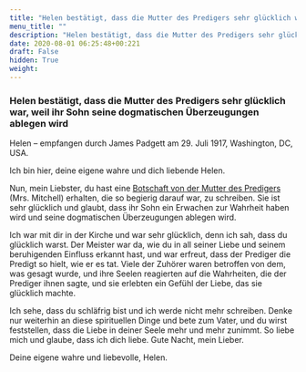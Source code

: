 ```yaml
---
title: "Helen bestätigt, dass die Mutter des Predigers sehr glücklich war, weil ihr Sohn seine dogmatischen Überzeugungen ablegen wird"
menu_title: ""
description: "Helen bestätigt, dass die Mutter des Predigers sehr glücklich war, weil ihr Sohn seine dogmatischen Überzeugungen ablegen wird"
date: 2020-08-01 06:25:48+00:221
draft: False
hidden: True
weight:
---
```

### Helen bestätigt, dass die Mutter des Predigers sehr glücklich war, weil ihr Sohn seine dogmatischen Überzeugungen ablegen wird

Helen – empfangen durch James Padgett am 29. Juli 1917, Washington, DC, USA.

Ich bin hier, deine eigene wahre und dich liebende Helen.

Nun, mein Liebster, du hast eine [Botschaft von der Mutter des Predigers](/padgett-botschaften/padgett-botschaften-in-reihenfolge-des-datums/padgett-botschaften-1917/mutter-von-pfarrer-mitchell-ist-sehr-gluecklich-dass-ihr-sohn-die-wahrheit-gottes-predigt-jep-frau-mitchell-29-juli-1917/) (Mrs. Mitchell) erhalten, die so begierig darauf war, zu schreiben. Sie ist sehr glücklich und glaubt, dass ihr Sohn ein Erwachen zur Wahrheit haben wird und seine dogmatischen Überzeugungen ablegen wird.

Ich war mit dir in der Kirche und war sehr glücklich, denn ich sah, dass du glücklich warst. Der Meister war da, wie du in all seiner Liebe und seinem beruhigenden Einfluss erkannt hast, und war erfreut, dass der Prediger die Predigt so hielt, wie er es tat. Viele der Zuhörer waren betroffen von dem, was gesagt wurde, und ihre Seelen reagierten auf die Wahrheiten, die der Prediger ihnen sagte, und sie erlebten ein Gefühl der Liebe, das sie glücklich machte.

Ich sehe, dass du schläfrig bist und ich werde nicht mehr schreiben. Denke nur weiterhin an diese spirituellen Dinge und bete zum Vater, und du wirst feststellen, dass die Liebe in deiner Seele mehr und mehr zunimmt. So liebe mich und glaube, dass ich dich liebe. Gute Nacht, mein Lieber.

Deine eigene wahre und liebevolle, Helen.
